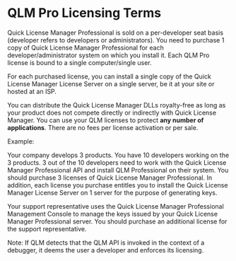 # QLM Pro Licensing Terms

Quick License Manager Professional is sold on a per-developer seat basis (developer refers to developers or administrators). You need to purchase 1 copy of Quick License Manager Professional for each developer/administrator system on which you install it. Each QLM Pro license is bound to a single computer/single user.&#x20;

For each purchased license, you can install a single copy of the Quick License Manager License Server on a single server, be it at your site or hosted at an ISP.&#x20;

You can distribute the Quick License Manager DLLs royalty-free as long as your product does not compete directly or indirectly with Quick License Manager. You can use your QLM licenses to protect **any number of applications**. There are no fees per license activation or per sale.

Example:

Your company develops 3 products. You have 10 developers working on the 3 products. 3 out of the 10 developers need to work with the Quick License Manager Professional API and install QLM Professional on their system. You should purchase 3 licenses of Quick License Manager Professional. In addition, each license you purchase entitles you to install the Quick License Manager License Server on 1 server for the purpose of generating keys.

Your support representative uses the Quick License Manager Professional Management Console to manage the keys issued by your Quick License Manager Professional server. You should purchase an additional license for the support representative.

Note: If QLM detects that the QLM API is invoked in the context of a debugger, it deems the user a developer and enforces its licensing.
